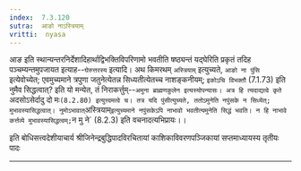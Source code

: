 ```yaml
---
index:  7.3.120
sutra:  आङो नाऽस्त्रियाम्
vritti:  nyasa
---
```


आङ इति स्थान्यन्तरनिर्देशादिहार्थाद्विभक्तिविपरिणामो भवतीति षष्ठ्यन्तं यद्घेरिति प्रकृतं तदिह पञ्चम्यन्तमुपजायत इत्याह--`घेरुत्तरस्य` इत्यादि। अथ किमरथम् `अस्त्रियाम्` इत्युच्यते, `आङो ना पुंसि` इत्येवोच्येत; एवमुच्यमाने त्रपुणा जतुनेत्येतन्न सिध्यतीत्येतच्च नाशङ्कनीयम्; `इकोऽचि विभक्तौ` (7.1.73) इति नुमैव सिद्धत्वात्? इति यो मन्येत, तं निराकर्त्तुम्--`अमुना ब्राह्मणकुलेन इत्यस्योपन्यासः। अत्र हि त्यदाद्यत्वे कृते `अदसोऽसेर्दादु दो मः` (8.2.80) इत्युत्त्वमत्वे च। तत्र यदि पुंसीत्युच्यते, ततोऽमुनेति नपुंसके न सिध्येत्; मुभावस्यासिद्धत्वात्। नुमोऽभावात् `अस्त्रियाम्` इत्युच्यमाने नपुंसकेऽपि नाभावो भवतीत्यमुनेति सिद्धं भवति। न हि नाभावे कर्त्तव्ये मुभावस्यासिद्धत्वम्; `न मु ने` (8.2.3) इति वचनादत्यभिप्रायः।।

इति बोधिसत्त्वदेशीयाचार्य श्रीजिनेन्द्रबुद्धिपादविरचितायां
काशिकाविवरणपञ्जिकायां सप्तमाध्यायस्य
तृतीयः पादः

- - -



